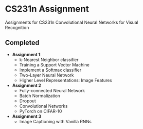 # CS231n Assignment

Assignments for CS231n Convolutional Neural Networks for Visual Recognition

## Completed
+ **Assignment 1**
  + k-Nearest Neighbor classifier
  + Training a Support Vector Machine
  + Implement a Softmax classifier
  + Two-Layer Neural Network
  + Higher Level Representations: Image Features
+ **Assignment 2**
  + Fully-connected Neural Network
  + Batch Normalization
  + Dropout
  + Convolutional Networks
  + PyTorch on CIFAR-10
+ **Assignment 3**
  + Image Captioning with Vanilla RNNs
